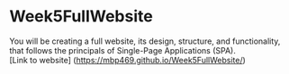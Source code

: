 # Week5FullWebsite
You will be creating a full website, its design, structure, and functionality, that follows the principals of Single-Page Applications (SPA).  
[Link to website] (https://mbp469.github.io/Week5FullWebsite/)
